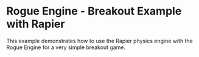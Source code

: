 # Rogue Engine - Breakout Example with Rapier

This example demonstrates how to use the Rapier physics engine with the Rogue Engine for a very simple breakout game.

